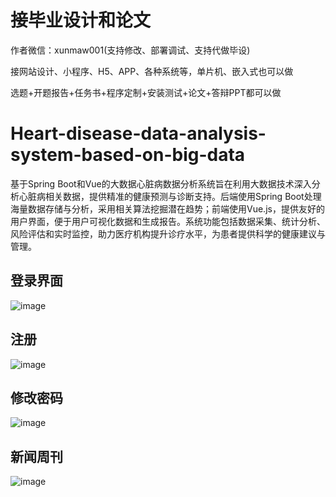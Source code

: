 # 接毕业设计和论文
作者微信：xunmaw001(支持修改、部署调试、支持代做毕设)

接网站设计、小程序、H5、APP、各种系统等，单片机、嵌入式也可以做

选题+开题报告+任务书+程序定制+安装测试+论文+答辩PPT都可以做
# Heart-disease-data-analysis-system-based-on-big-data
基于Spring Boot和Vue的大数据心脏病数据分析系统旨在利用大数据技术深入分析心脏病相关数据，提供精准的健康预测与诊断支持。后端使用Spring Boot处理海量数据存储与分析，采用相关算法挖掘潜在趋势；前端使用Vue.js，提供友好的用户界面，便于用户可视化数据和生成报告。系统功能包括数据采集、统计分析、风险评估和实时监控，助力医疗机构提升诊疗水平，为患者提供科学的健康建议与管理。
## 登录界面
![image](https://github.com/user-attachments/assets/77d790cf-5ab0-44bb-919d-21252af03c44)
## 注册
![image](https://github.com/user-attachments/assets/0ad818e2-3545-4155-8800-568de37758e5)
## 修改密码
![image](https://github.com/user-attachments/assets/1ef50452-1522-4bdf-96ea-76f58430c697)
## 新闻周刊
![image](https://github.com/user-attachments/assets/1fd15d3d-fbd5-4924-be7e-e072a6e66e8e)
